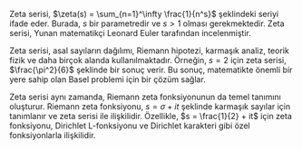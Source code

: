 Zeta serisi, $\zeta(s) = \sum_{n=1}^\infty \frac{1}{n^s}$ şeklindeki seriyi ifade eder. Burada, $s$ bir parametredir ve $s > 1$ olması gerekmektedir. Zeta serisi, Yunan matematikçi Leonard Euler tarafından incelenmiştir.

Zeta serisi, asal sayıların dağılımı, Riemann hipotezi, karmaşık analiz, teorik fizik ve daha birçok alanda kullanılmaktadır. Örneğin, $s = 2$ için zeta serisi, $\frac{\pi^2}{6}$ şeklinde bir sonuç verir. Bu sonuç, matematikte önemli bir yere sahip olan Basel problemi için bir çözüm sağlar.

Zeta serisi aynı zamanda, Riemann zeta fonksiyonunun da temel tanımını oluşturur. Riemann zeta fonksiyonu, $s = \sigma + it$ şeklinde karmaşık sayılar için tanımlanır ve zeta serisi ile ilişkilidir. Özellikle, $s = \frac{1}{2} + it$ için zeta fonksiyonu, Dirichlet L-fonksiyonu ve Dirichlet karakteri gibi özel fonksiyonlarla ilişkilidir.